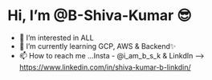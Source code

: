 # Hi, I’m @B-Shiva-Kumar 😎
- 👀 I’m interested in ALL
- 🌱 I’m currently learning GCP, AWS & Backend✨
- 📫 How to reach me ...Insta - @i_am_b_s_k & LinkdIn --> https://www.linkedin.com/in/shiva-kumar-b-linkdin/

<!---
B-Shiva-Kumar/B-Shiva-Kumar is a ✨ special ✨ repository because its `README.md` (this file) appears on your GitHub profile.
You can click the Preview link to take a look at your changes.
--->
